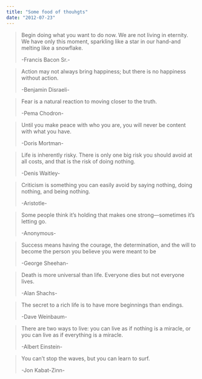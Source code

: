 ```yaml
---
title: "Some food of thouhgts"
date: "2012-07-23"
---
```


> Begin doing what you want to do now. We are not living in eternity. We have only this moment, sparkling like a star in our hand-and melting like a snowflake.
> 
> \-Francis Bacon Sr.-

> Action may not always bring happiness; but there is no happiness without action.
> 
> \-Benjamin Disraeli-

> Fear is a natural reaction to moving closer to the truth.
> 
> \-Pema Chodron-

> Until you make peace with who you are, you will never be content with what you have.
> 
> \-Doris Mortman-

> Life is inherently risky. There is only one big risk you should avoid at all costs, and that is the risk of doing nothing.
> 
> \-Denis Waitley-

> Criticism is something you can easily avoid by saying nothing, doing nothing, and being nothing.
> 
> \-Aristotle-

> Some people think it’s holding that makes one strong—sometimes it’s letting go.
> 
> \-Anonymous-

> Success means having the courage, the determination, and the will to become the person you believe you were meant to be
> 
> \-George Sheehan-

> Death is more universal than life. Everyone dies but not everyone lives.
> 
> \-Alan Shachs-

> The secret to a rich life is to have more beginnings than endings.
> 
> \-Dave Weinbaum-

> There are two ways to live: you can live as if nothing is a miracle, or you can live as if everything is a miracle.
> 
> \-Albert Einstein-

> You can’t stop the waves, but you can learn to surf.
> 
> \-Jon Kabat-Zinn-
